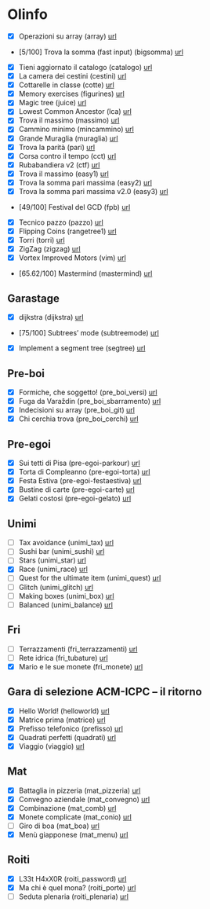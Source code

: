# Olinfo

- [x] Operazioni su array (array) [url](https://training.olinfo.it/#/task/array/statement)
- [5/100] Trova la somma (fast input) (bigsomma) [url](https://training.olinfo.it/#/task/bigsomma/statement)
- [x] Tieni aggiornato il catalogo (catalogo) [url](https://training.olinfo.it/#/task/catalogo/statement)
- [x] La camera dei cestini (cestini) [url](https://training.olinfo.it/#/task/cestini/statement)
- [x] Cottarelle in classe (cotte) [url](https://training.olinfo.it/#/task/cotte/statement)
- [x] Memory exercises (figurines) [url](https://training.olinfo.it/#/task/figurines/statement)
- [x] Magic tree (juice) [url](https://training.olinfo.it/#/task/juice/statement)
- [x] Lowest Common Ancestor (lca) [url](https://training.olinfo.it/#/task/lca/statement)
- [x] Trova il massimo (massimo) [url](https://training.olinfo.it/#/task/massimo/statement)
- [x] Cammino minimo (mincammino) [url](https://training.olinfo.it/#/task/mincammino/statement)
- [x] Grande Muraglia (muraglia) [url](https://training.olinfo.it/#/task/muraglia/statement)
- [x] Trova la parità (pari) [url](https://training.olinfo.it/#/task/pari/statement)
- [x] Corsa contro il tempo (cct) [url](https://training.olinfo.it/#/task/cct/statement)
- [x] Rubabandiera v2 (ctf) [url](https://training.olinfo.it/#/task/ctf/statement)
- [x] Trova il massimo (easy1) [url](https://training.olinfo.it/#/task/easy1/statement)
- [x] Trova la somma pari massima (easy2) [url](https://training.olinfo.it/#/task/easy2/statement)
- [x] Trova la somma pari massima v2.0 (easy3) [url](https://training.olinfo.it/#/task/easy3/statement)
- [49/100] Festival del GCD (fpb) [url](https://training.olinfo.it/#/task/fpb/statement)
- [x] Tecnico pazzo (pazzo) [url](https://training.olinfo.it/#/task/pazzo/statement)
- [x] Flipping Coins (rangetree1) [url](https://training.olinfo.it/#/task/rangetree1/statement)
- [x] Torri (torri) [url](https://training.olinfo.it/#/task/torri/statement)
- [x] ZigZag (zigzag) [url](https://training.olinfo.it/#/task/zigzag/statement)
- [x] Vortex Improved Motors (vim) [url](https://training.olinfo.it/#/task/vim/statement)
- [65.62/100] Mastermind (mastermind) [url](https://training.olinfo.it/#/task/mastermind/submissions)

## Garastage
- [x] dijkstra (dijkstra) [url](https://training.olinfo.it/#/task/dijkstra/statement)
- [75/100] Subtrees’ mode (subtreemode) [url](https://training.olinfo.it/#/task/subtreemode/statement)
- [x] Implement a segment tree (segtree) [url](https://training.olinfo.it/#/task/segtree/statement)

## Pre-boi
- [x] Formiche, che soggetto! (pre_boi_versi) [url](https://training.olinfo.it/#/task/pre_boi_versi/statement)
- [x] Fuga da Varaždin (pre_boi_sbarramento) [url](https://training.olinfo.it/#/task/pre_boi_sbarramento/statement)
- [x] Indecisioni su array (pre_boi_git) [url](https://training.olinfo.it/#/task/pre_boi_git/statement)
- [x] Chi cerchia trova (pre_boi_cerchi) [url](https://training.olinfo.it/#/task/pre_boi_cerchi/statement)

## Pre-egoi
- [x] Sui tetti di Pisa (pre-egoi-parkour) [url](https://training.olinfo.it/#/task/pre-egoi-parkour/statement)
- [x] Torta di Compleanno (pre-egoi-torta) [url](https://training.olinfo.it/#/task/pre-egoi-torta/statement)
- [x] Festa Estiva (pre-egoi-festaestiva) [url](https://training.olinfo.it/#/task/pre-egoi-festaestiva/statement)
- [x] Bustine di carte (pre-egoi-carte) [url](https://training.olinfo.it/#/task/pre-egoi-carte/statement)
- [x] Gelati costosi (pre-egoi-gelato) [url](https://training.olinfo.it/#/task/pre-egoi-gelato/statement)

## Unimi
- [ ] Tax avoidance (unimi_tax) [url](https://training.olinfo.it/#/task/unimi_tax/statement)
- [ ] Sushi bar (unimi_sushi) [url](https://training.olinfo.it/#/task/unimi_sushi/statement)
- [ ] Stars (unimi_star) [url](https://training.olinfo.it/#/task/unimi_star/statement)
- [x] Race (unimi_race) [url](https://training.olinfo.it/#/task/unimi_race/statement)
- [ ] Quest for the ultimate item (unimi_quest) [url](https://training.olinfo.it/#/task/unimi_quest/statement)
- [ ] Glitch (unimi_glitch) [url](https://training.olinfo.it/#/task/unimi_glitch/statement)
- [ ] Making boxes (unimi_box) [url](https://training.olinfo.it/#/task/unimi_box/statement)
- [ ] Balanced (unimi_balance) [url](https://training.olinfo.it/#/task/unimi_balance/statement)

## Fri
- [ ] Terrazzamenti (fri_terrazzamenti) [url](https://training.olinfo.it/#/task/fri_terrazzamenti/statement)
- [ ] Rete idrica (fri_tubature) [url](https://training.olinfo.it/#/task/fri_tubature/statement)
- [x] Mario e le sue monete (fri_monete) [url](https://training.olinfo.it/#/task/fri_monete/statement)

## Gara di selezione ACM-ICPC – il ritorno
- [x] Hello World! (helloworld) [url](https://training.olinfo.it/#/task/helloworld/statement)
- [x] Matrice prima (matrice) [url](https://training.olinfo.it/#/task/matrice/statement)
- [x] Prefisso telefonico (prefisso) [url](https://training.olinfo.it/#/task/prefisso/statement)
- [x] Quadrati perfetti (quadrati) [url](https://training.olinfo.it/#/task/quadrati/statement)
- [x] Viaggio (viaggio) [url](https://training.olinfo.it/#/task/viaggio/statement)

## Mat
- [x] Battaglia in pizzeria (mat_pizzeria) [url](https://training.olinfo.it/#/task/mat_pizzeria/statement)
- [x] Convegno aziendale (mat_convegno) [url](https://training.olinfo.it/#/task/mat_convegno/statement)
- [x] Combinazione (mat_comb) [url](https://training.olinfo.it/#/task/mat_comb/statement)
- [x] Monete complicate (mat_conio) [url](https://training.olinfo.it/#/task/mat_conio/statement)
- [ ] Giro di boa (mat_boa) [url](https://training.olinfo.it/#/task/mat_boa/statement)
- [x] Menù giapponese (mat_menu) [url](https://training.olinfo.it/#/task/mat_menu/statement)

## Roiti
- [x] L33t H4xX0R (roiti_password) [url](https://training.olinfo.it/#/task/roiti_password/statement)
- [x] Ma chi è quel mona? (roiti_porte) [url](https://training.olinfo.it/#/task/roiti_porte/statement)
- [ ] Seduta plenaria (roiti_plenaria) [url](https://training.olinfo.it/#/task/roiti_plenaria/statement)
